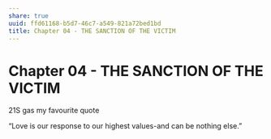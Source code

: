 ```yaml
---
share: true
uuid: ffd61168-b5d7-46c7-a549-821a72bed1bd
title: Chapter 04 - THE SANCTION OF THE VICTIM
---
```

# Chapter 04 - THE SANCTION OF THE VICTIM
21S gas my favourite quote

“Love is our response to our highest values-and can be nothing else.”